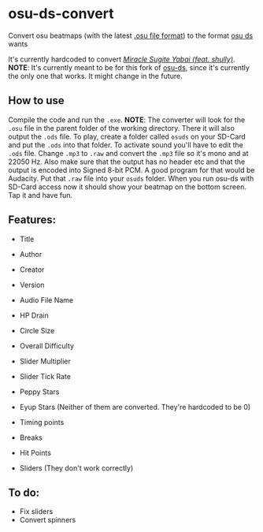 # osu-ds-convert

Convert osu beatmaps (with the latest [.osu file format](https://osu.ppy.sh/wiki/en/osu%21_File_Formats/Osu_%28file_format%29)) to the format [osu ds](https://github.com/echojc/osu-ds) wants

It's currently hardcoded to convert [*Miracle Sugite Yabai (feat. shully)*](https://osu.ppy.sh/beatmapsets/682290/#osu/1442771). 
**NOTE**: It's currently meant to be for this fork of [osu-ds](https://github.com/KonPet/osu-ds), since it's currently the only one that works. It might change in the future.

## How to use
Compile the code and run the `.exe`. **NOTE**: The converter will look for the `.osu` file in the parent folder of the working directory. There it will also output the `.ods` file. To play, create a folder called `osuds` on your SD-Card and put the `.ods` into that folder. To activate sound you'll have to edit the `.ods` file. Change `.mp3` to `.raw` and convert the `.mp3` file so it's mono and at 22050 Hz. Also make sure that the output has no header etc and that the output is encoded into Signed 8-bit PCM. A good program for that would be Audacity. Put that `.raw` file into your `osuds` folder. When you run osu-ds with SD-Card access now it should show your beatmap on the bottom screen. Tap it and have fun.

## Features:
* Title
* Author
* Creator
* Version
* Audio File Name


* HP Drain
* Circle Size
* Overall Difficulty
* Slider Multiplier
* Slider Tick Rate


* Peppy Stars
* Eyup Stars (Neither of them are converted. They're hardcoded to be 0)


* Timing points
* Breaks


* Hit Points
* Sliders (They don't work correctly)

## To do:
* Fix sliders
* Convert spinners
